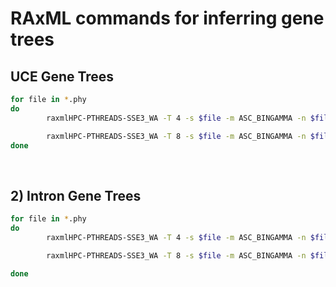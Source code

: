 # RAxML commands for inferring gene trees

##  UCE  Gene Trees


```bash
for file in *.phy
do
        raxmlHPC-PTHREADS-SSE3_WA -T 4 -s $file -m ASC_BINGAMMA -n $file.bestml.out --asc-corr=lewis --no-seq-check -p 12345 -N 10&

        raxmlHPC-PTHREADS-SSE3_WA -T 8 -s $file -m ASC_BINGAMMA -n $file.bs.out --asc-corr=lewis --no-seq-check -p 12345 -x 12345 -N 200&
done
```

 
## 2) Intron Gene Trees


```bash
for file in *.phy
do
        raxmlHPC-PTHREADS-SSE3_WA -T 4 -s $file -m ASC_BINGAMMA -n $file.bestml.out --asc-corr=lewis --no-seq-check -p 12345 -N 10&

        raxmlHPC-PTHREADS-SSE3_WA -T 8 -s $file -m ASC_BINGAMMA -n $file.bs.out --asc-corr=lewis --no-seq-check -p 12345 -x 12345 -N 200&

done
```
